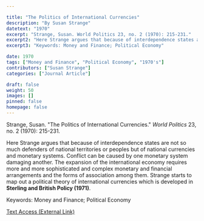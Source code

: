 ```yaml
---

title: "The Politics of International Currencies"
description: "By Susan Strange"
datetext: "1970"
excerpt: "Strange, Susan. World Politics 23, no. 2 (1970): 215-231."
excerpt2: "Here Strange argues that because of interdependence states are not so much defenders of national territories or peoples but of national currencies and monetary systems. Conflict can be caused by one monetary system damaging another. The expansion of the international economy requires more and more sophisticated and complex monetary and financial arrangements and the forms of association among them. Strange starts to map out a political theory of international currencies which is developed in Sterling and British Policy (1971)."
excerpt3: "Keywords: Money and Finance; Political Economy"

date: 1970
tags: ["Money and Finance", "Political Economy", "1970's"]
contributors: ["Susan Strange"]
categories: ["Journal Article"]

draft: false
weight: 50
images: []
pinned: false
homepage: false
---
```


Strange, Susan. "The Politics of International Currencies." *World Politics* 23, no. 2 (1970): 215-231.

Here Strange argues that because of interdependence states are not so much defenders of national territories or peoples but of national currencies and monetary systems. Conflict can be caused by one monetary system damaging another. The expansion of the international economy requires more and more sophisticated and complex monetary and financial arrangements and the forms of association among them. Strange starts to map out a political theory of international currencies which is developed in **Sterling and British Policy (1971)**.

Keywords: Money and Finance; Political Economy

[Text Access (External Link)](https://doi.org/10.2307/200967)
